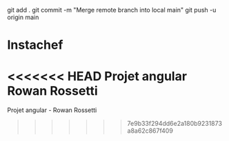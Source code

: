 git add .
git commit -m "Merge remote branch into local main"
git push -u origin main
# Instachef
<<<<<<< HEAD
Projet angular Rowan Rossetti
=======
Projet angular - Rowan Rossetti
>>>>>>> 7e9b33f294dd6e2a180b9231873a8a62c867f409
